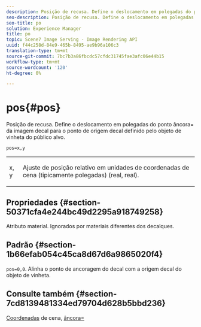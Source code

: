 ```yaml
---
description: Posição de recusa. Define o deslocamento em polegadas do ponto âncora= da imagem decal para o ponto de origem decal definido pelo objeto de vinheta do público alvo.
seo-description: Posição de recusa. Define o deslocamento em polegadas do ponto âncora= da imagem decal para o ponto de origem decal definido pelo objeto de vinheta do público alvo.
seo-title: po
solution: Experience Manager
title: po
topic: Scene7 Image Serving - Image Rendering API
uuid: f44c258d-84e9-465b-8495-ae9b96a106c3
translation-type: tm+mt
source-git-commit: 7bc7b3a86fbcdc57cfdc31745fae3afc06e44b15
workflow-type: tm+mt
source-wordcount: '120'
ht-degree: 0%

---
```



# pos{#pos}

Posição de recusa. Define o deslocamento em polegadas do ponto âncora= da imagem decal para o ponto de origem decal definido pelo objeto de vinheta do público alvo.

`pos=x,y`

<table id="simpletable_DB3B64EFB67A47AD843812324ABFAE45"> 
 <tr class="strow"> 
  <td class="stentry"> <p><span class="varname"> x</span>,<span class="varname"> y</span> </p></td> 
  <td class="stentry"> <p>Ajuste de posição relativo em unidades de coordenadas de cena (tipicamente polegadas) (real, real). </p></td> 
 </tr> 
</table>

## Propriedades {#section-50371cfa4e244bc49d2295a918749258}

Atributo material. Ignorados por materiais diferentes dos decalques.

## Padrão {#section-1b66efab054c45ca8d67d6a9865020f4}

`pos=0,0`. Alinha o ponto de ancoragem do decal com a origem decal do objeto de vinheta.

## Consulte também {#section-7cd8139481334ed79704d628b5bbd236}

[Coordenadas](../../../../../ir-api/http-protocol/image-rendering-api-ref/c-ir-http-protocol-ref/c-ir-http-protocol-syntax-and-features/c-ir-vignettes/c-ir-scene-coordinates.md#concept-528507024fa640b19a2631357febf7f1) de cena,  [âncora=](../../../../../ir-api/http-protocol/image-rendering-api-ref/c-ir-http-protocol-ref/c-ir-http-protocol-command-reference/r-ir-http-anchor.md#reference-d53923d785c9442997dc7f2199524c26)
